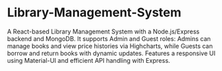 # Library-Management-System
A React-based Library Management System with a Node.js/Express backend and MongoDB. It supports Admin and Guest roles: Admins can manage books and view price histories via Highcharts, while Guests can borrow and return books with dynamic updates. Features a responsive UI using Material-UI and efficient API handling with Express.
